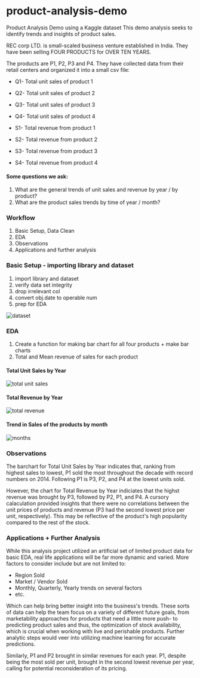 # product-analysis-demo
Product Analysis Demo using a Kaggle dataset
This demo analysis seeks to identify trends and insights of product sales.

REC corp LTD. is small-scaled business venture established in India. 
They have been selling FOUR PRODUCTS for OVER TEN YEARS.

The products are P1, P2, P3 and P4.
They have collected data from their retail centers and organized it into a small csv file:

- Q1- Total unit sales of product 1
- Q2- Total unit sales of product 2
- Q3- Total unit sales of product 3
- Q4- Total unit sales of product 4

- S1- Total revenue from product 1
- S2- Total revenue from product 2
- S3- Total revenue from product 3
- S4- Total revenue from product 4

#### Some questions we ask:
1. What are the general trends of unit sales and revenue by year / by product?
2. What are the product sales trends by time of year / month?

### Workflow
1. Basic Setup, Data Clean
2. EDA
3. Observations
4. Applications and further analysis
   
### Basic Setup - importing library and dataset
1. import library and dataset
2. verify data set integrity
3. drop irrelevant col
4. convert obj.date to operable num
5. prep for EDA
   
![dataset](https://github.com/eunjais/product-analysis-demo/assets/107447038/a3f6c1b8-e2a8-45a4-a4aa-4341e792f5a4)

### EDA

1. Create a function for making bar chart for all four products + make bar charts
2. Total and Mean revenue of sales for each product

#### Total Unit Sales by Year
![total unit sales](https://github.com/eunjais/product-analysis-demo/assets/107447038/53e52700-88b5-48c0-8110-c0f3c9b66968)

#### Total Revenue by Year
![total revenue](https://github.com/eunjais/product-analysis-demo/assets/107447038/c18f66ce-6a35-4da3-b393-095c51c8dc50)

#### Trend in Sales   of the products by month
![months](https://github.com/eunjais/product-analysis-demo/assets/107447038/babb4bdf-2bba-43d9-be7d-a069f367d9df)

### Observations
The barchart for Total Unit Sales by Year indicates that, ranking from highest sales to lowest, P1 sold the most throughout the decade with record numbers on 2014. Following P1 is P3, P2, and P4 at the lowest units sold.

However, the chart for Total Revenue by Year indiciates that the highst revenue was brought by P3, followed by P2, P1, and P4. A cursory calaculation provided insights that there were no correlations between the unit prices of products and revenue (P3 had the second lowest price per unit, respectively). This may be reflective of the product's high popularity compared to the rest of the stock. 

### Applications + Further Analysis
While this analysis project utilized an artificial set of limited product data for basic EDA, real life applications will be far more dynamic and varied. More factors to consider include but are not limited to:
- Region Sold
- Market / Vendor Sold
- Monthly, Quarterly, Yearly trends on several factors
- etc.
  
Which can help bring better insight into the business's trends. These sorts of data can help the team focus on a variety of different future goals, from marketability approaches for products that need a little more push- to predicting product sales and thus, the optimization of stock availability, which is crucial when working with live and perishable products.
Further analytic steps would veer into utilizing machine learning for accurate predictions. 

Similarly, P1 and P2 brought in similar revenues for each year. P1, despite being the most sold per unit, brought in the second lowest revenue per year, calling for potential reconsideration of its pricing.
